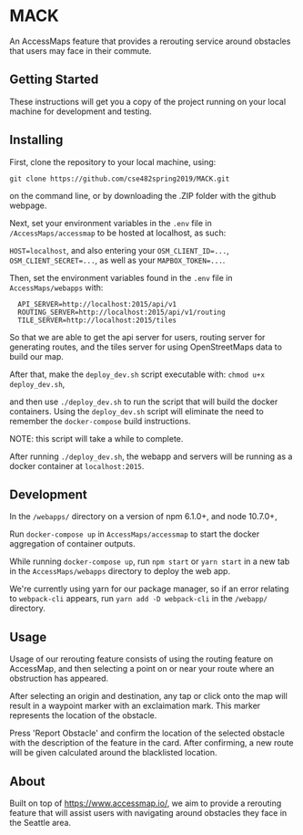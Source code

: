 # MACK

An AccessMaps feature that provides a rerouting service around obstacles that users may face in their commute.

## Getting Started

These instructions will get you a copy of the project running on your local machine for development and testing.

## Installing

First, clone the repository to your local machine, using:

`git clone https://github.com/cse482spring2019/MACK.git`

on the command line, or by downloading the .ZIP folder with the github webpage.

Next, set your environment variables in the `.env` file in `/AccessMaps/accessmap` to be hosted at localhost, as such:

`HOST=localhost`, and also entering your `OSM_CLIENT_ID=...`, `OSM_CLIENT_SECRET=...`, as well as your `MAPBOX_TOKEN=...`.

Then, set the environment variables found in the `.env` file in `AccessMaps/webapps` with:

```
  API_SERVER=http://localhost:2015/api/v1
  ROUTING_SERVER=http://localhost:2015/api/v1/routing
  TILE_SERVER=http://localhost:2015/tiles
```

So that we are able to get the api server for users, routing server for generating routes, and the tiles server for using OpenStreetMaps data to build our map.

After that, make the `deploy_dev.sh` script executable with: `chmod u+x deploy_dev.sh`,

and then use
`./deploy_dev.sh` to run the script that will build the docker containers. Using the `deploy_dev.sh` script will eliminate the need to remember the `docker-compose` build instructions.

NOTE: this script will take a while to complete.

After running `./deploy_dev.sh`, the webapp and servers will be running as a docker container at `localhost:2015`.

## Development

In the `/webapps/` directory on a version of npm 6.1.0+, and node 10.7.0+,

Run `docker-compose up` in `AccessMaps/accessmap` to start the docker aggregation of container outputs.

While running `docker-compose up`, run `npm start` or `yarn start` in a new tab in the `AccessMaps/webapps` directory to deploy the web app.

We're currently using yarn for our package manager, so if an error relating to `webpack-cli` appears, run `yarn add -D webpack-cli` in the `/webapp/` directory.

## Usage

Usage of our rerouting feature consists of using the routing feature on AccessMap, and then selecting a point on or near your route where an obstruction has appeared. 

After selecting an origin and destination, any tap or click onto the map will result in a waypoint marker with an exclaimation mark. This marker represents the location of the obstacle.

Press 'Report Obstacle' and confirm the location of the selected obstacle with the description of the feature in the card. After confirming, a new route will be given calculated around the blacklisted location.

## About

Built on top of https://www.accessmap.io/, we aim to provide a rerouting feature that will assist users with navigating around obstacles they face in the Seattle area.
